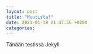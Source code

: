 ```yaml
---
layout: post
title: "Huutista!"
date: 2021-01-18 21:47:56 +0200
categories:
---
```


Tänään testissä Jekyll

